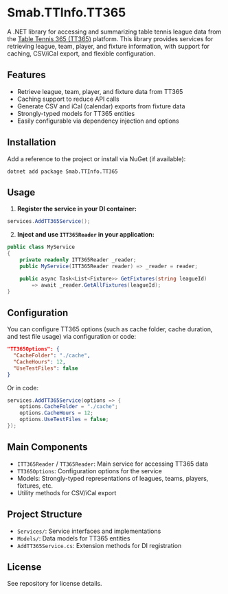 # Smab.TTInfo.TT365

A .NET library for accessing and summarizing table tennis league data from the [Table Tennis 365 (TT365)](https://www.tabletennis365.com) platform. This library provides services for retrieving league, team, player, and fixture information, with support for caching, CSV/iCal export, and flexible configuration.

## Features
- Retrieve league, team, player, and fixture data from TT365
- Caching support to reduce API calls
- Generate CSV and iCal (calendar) exports from fixture data
- Strongly-typed models for TT365 entities
- Easily configurable via dependency injection and options

## Installation
Add a reference to the project or install via NuGet (if available):

```
dotnet add package Smab.TTInfo.TT365
```

## Usage
1. **Register the service in your DI container:**

```csharp
services.AddTT365Service();
```

2. **Inject and use `ITT365Reader` in your application:**

```csharp
public class MyService
{
    private readonly ITT365Reader _reader;
    public MyService(ITT365Reader reader) => _reader = reader;

    public async Task<List<Fixture>> GetFixtures(string leagueId)
        => await _reader.GetAllFixtures(leagueId);
}
```

## Configuration
You can configure TT365 options (such as cache folder, cache duration, and test file usage) via configuration or code:

```json
"TT365Options": {
  "CacheFolder": "./cache",
  "CacheHours": 12,
  "UseTestFiles": false
}
```

Or in code:

```csharp
services.AddTT365Service(options => {
    options.CacheFolder = "./cache";
    options.CacheHours = 12;
    options.UseTestFiles = false;
});
```

## Main Components
- `ITT365Reader` / `TT365Reader`: Main service for accessing TT365 data
- `TT365Options`: Configuration options for the service
- Models: Strongly-typed representations of leagues, teams, players, fixtures, etc.
- Utility methods for CSV/iCal export

## Project Structure
- `Services/`: Service interfaces and implementations
- `Models/`: Data models for TT365 entities
- `AddTT365Service.cs`: Extension methods for DI registration

## License
See repository for license details.
